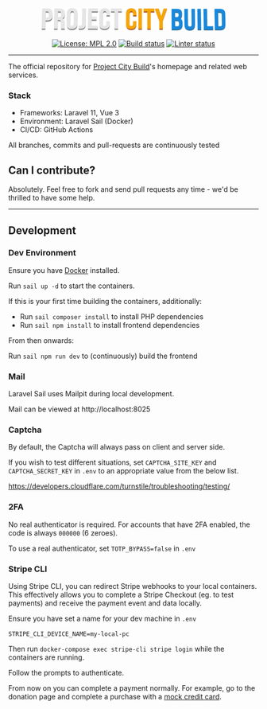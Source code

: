 <p align="center">
    <img src="https://raw.githubusercontent.com/projectcitybuild/web/refs/heads/main/resources/images/logo-2x.png" alt="Project City Build"/>
</p>

<p align="center">
    <a href="https://opensource.org/licenses/MPL-2.0"><img src="https://img.shields.io/badge/License-MPL%202.0-brightgreen.svg" alt="License: MPL 2.0"></a>
    <a href="https://github.com/projectcitybuild/web/actions/workflows/test.yml"><img src="https://github.com/projectcitybuild/web/actions/workflows/test.yml/badge.svg" alt="Build status"></a>
    <a href="https://github.com/projectcitybuild/web/actions/workflows/test.yml"><img src="https://github.com/projectcitybuild/web/actions/workflows/lint.yml/badge.svg" alt="Linter status"></a>
</p>

---

The official repository for [Project City Build](https://projectcitybuild.com)'s homepage and related web services.

### Stack
* Frameworks: Laravel 11, Vue 3
* Environment: Laravel Sail (Docker)
* CI/CD: GitHub Actions

All branches, commits and pull-requests are continuously tested

## Can I contribute?

Absolutely. Feel free to fork and send pull requests any time - we'd be thrilled to have some help.

---

## Development

### Dev Environment

Ensure you have [Docker](https://docs.docker.com/get-docker/) installed.

Run `sail up -d` to start the containers.

If this is your first time building the containers, additionally:

* Run `sail composer install` to install PHP dependencies
* Run `sail npm install` to install frontend dependencies

From then onwards:

Run `sail npm run dev` to (continuously) build the frontend

### Mail

Laravel Sail uses Mailpit during local development.

Mail can be viewed at http://localhost:8025


### Captcha

By default, the Captcha will always pass on client and server side.

If you wish to test different situations, set `CAPTCHA_SITE_KEY` and `CAPTCHA_SECRET_KEY` in `.env`
to an appropriate value from the below list.

https://developers.cloudflare.com/turnstile/troubleshooting/testing/

### 2FA

No real authenticator is required.
For accounts that have 2FA enabled, the code is always `000000` (6 zeroes).

To use a real authenticator, set `TOTP_BYPASS=false` in `.env`

### Stripe CLI

Using Stripe CLI, you can redirect Stripe webhooks to your local containers. 
This effectively allows you to complete a Stripe Checkout (eg. to test payments) and receive the 
payment event and data locally.

Ensure you have set a name for your dev machine in `.env`

```
STRIPE_CLI_DEVICE_NAME=my-local-pc
```

Then run `docker-compose exec stripe-cli stripe login` while the containers are running.

Follow the prompts to authenticate.

From now on you can complete a payment normally. For example, go to the donation page and complete
a purchase with a [mock credit card](https://docs.stripe.com/testing).

